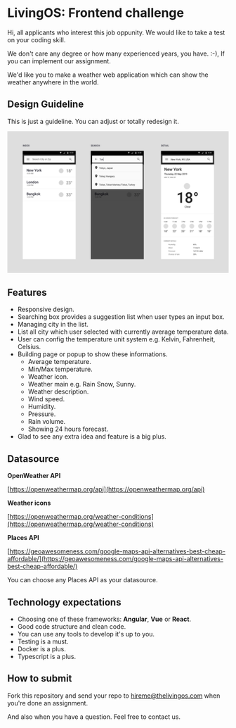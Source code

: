 # LivingOS: Frontend challenge

Hi, all applicants who interest this job oppunity. We would like to take a test on your coding skill.

We don't care any degree or how many experienced years, you have. :-), If you can implement our assignment.

We'd like you to make a weather web application which can show the weather anywhere in the world. 

## Design Guideline
This is just a guideline. You can adjust or totally redesign it.

![Screenshot](/img/example.jpg)


## Features
 - Responsive design.
 - Searching box provides a suggestion list when user types an input box.
 - Managing city in the list.
 - List all city which user selected with currently average temperature data.
 - User can config the temperature unit system e.g. Kelvin, Fahrenheit, Celsius.
 - Building page or popup to show these informations.
	 - Average temperature.
	 - Min/Max temperature.
	 - Weather icon.
	 - Weather main e.g. Rain Snow, Sunny.
	 - Weather description.
	 - Wind speed.
	 - Humidity.
	 - Pressure.
	 - Rain volume.
	 - Showing 24 hours forecast.
 - Glad to see any extra idea and feature is a big plus.

## Datasource
**OpenWeather API**

[https://openweathermap.org/api](https://openweathermap.org/api)

**Weather icons**

[https://openweathermap.org/weather-conditions](https://openweathermap.org/weather-conditions)

**Places API**

[https://geoawesomeness.com/google-maps-api-alternatives-best-cheap-affordable/](https://geoawesomeness.com/google-maps-api-alternatives-best-cheap-affordable/)

You can choose any Places API as your datasource.

## Technology expectations
- Choosing one of these frameworks: **Angular**, **Vue** or **React**.
- Good code structure and clean code.
- You can use any tools to develop it's up to you.
- Testing is a must.
- Docker is a plus.
- Typescript is a plus.

## How to submit

Fork this repository and send your repo to hireme@thelivingos.com when you're done an assignment.

And also when you have a question. Feel free to contact us.
